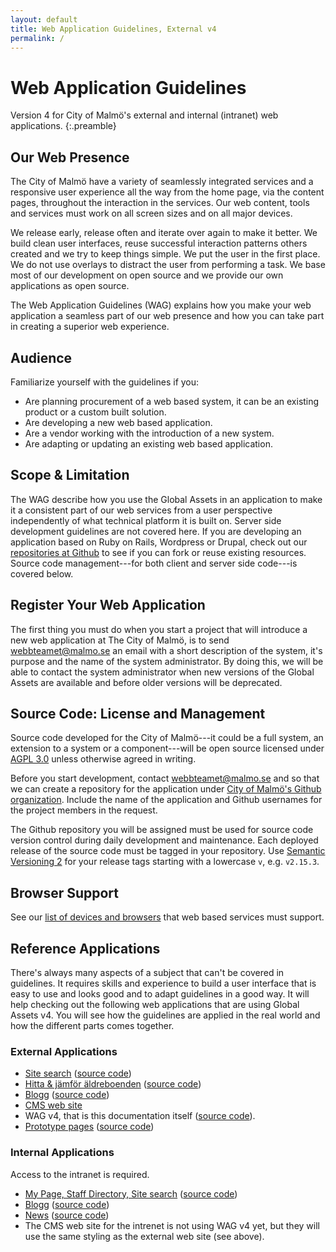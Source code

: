 ```yaml
---
layout: default
title: Web Application Guidelines, External v4
permalink: /
---
```


# Web Application Guidelines

Version 4 for City of Malmö's external and internal (intranet) web applications.
{:.preamble}

## Our Web Presence

The City of Malmö have a variety of seamlessly integrated services and a responsive user experience all the way from the home page, via the content pages, throughout the interaction in the services. Our web content, tools and services must work on all screen sizes and on all major devices.

We release early, release often and iterate over again to make it better. We build clean user interfaces, reuse successful interaction patterns others created and we try to keep things simple. We put the user in the first place. We do not use overlays to distract the user from performing a task. We base most of our development on open source and we provide our own applications as open source.

The Web Application Guidelines (WAG) explains how you make your web application a seamless part of our web presence and how you can take part in creating a superior web experience.


## Audience
Familiarize yourself with the guidelines if you:

* Are planning procurement of a web based system, it can be an existing product or a custom built solution.
* Are developing a new web based application.
* Are a vendor working with the introduction of a new system.
* Are adapting or updating an existing web based application.


## Scope & Limitation
The WAG describe how you use the Global Assets in an application to make it a consistent part of our web services from a user perspective independently of what technical platform it is built on. Server side development guidelines are not covered here. If you are developing an application based on Ruby on Rails, Wordpress or Drupal, check out our [repositories at Github](https://github.com/malmostad/) to see if you can fork or reuse existing resources. Source code management---for both client and server side code---is covered below.


## Register Your Web Application
The first thing you must do when you start a project that will introduce a new web application at The City of Malmö, is to send webbteamet@malmo.se an email with a short description of the system, it's purpose and the name of the system administrator. By doing this, we will be able to contact the system administrator when new versions of the Global Assets are available and before older versions will be deprecated.


## Source Code: License and Management
Source code developed for the City of Malmö---it could be a full system, an extension to a system or a component---will be open source licensed under [AGPL 3.0](http://www.gnu.org/licenses/agpl-3.0.txt) unless otherwise agreed in writing.

Before you start development, contact webbteamet@malmo.se and so that we can create a repository for the application under [City of Malmö's Github organization](https://github.com/malmostad). Include the name of the application and Github usernames for the project members in the request.

The Github repository you will be assigned must be used for source code version control during daily development and maintenance. Each deployed release of the source code must be tagged in your repository. Use [Semantic Versioning 2](http://semver.org/) for your release tags starting with a lowercase `v`, e.g. `v2.15.3`.


## Browser Support
See our [list of devices and browsers](http://malmo.se/wag) that web based services must support.


## Reference Applications
There's always many aspects of a subject that can't be covered in guidelines. It requires skills and experience to build a user interface that is easy to use and looks good and to adapt guidelines in a good way. It will help checking out the following web applications that are using Global Assets v4. You will see how the guidelines are applied in the real world and how the different parts comes together.

### External Applications
* [Site search](http://s1.malmo.se/?q=bibliotek) ([source code](https://github.com/malmostad/sitesearch))
* [Hitta & jämför äldreboenden](http://webapps05.malmo.se/aldreboenden) ([source code](https://github.com/malmostad/nursing-homes))
* [Blogg](http://malmo.se/blogg) ([source code](https://github.com/malmostad/wp-apps/))
* [CMS web site](http://malmo.se/)
* WAG v4, that is this documentation itself ([source code](https://github.com/malmostad/wag-external-v4)).
* [Prototype pages](http://malmostad.github.io/prototypes/) ([source code](https://github.com/malmostad/prototypes))

### Internal Applications
Access to the intranet is required.

* [My Page, Staff Directory, Site search](https://komin.malmo.se/) ([source code](https://github.com/malmostad/intranet-dashboard/))
* [Blogg](https://komin.malmo.se/blogg) ([source code](https://github.com/malmostad/wp-apps/))
* [News](https://komin.malmo.se/nyheter) ([source code](https://github.com/malmostad/wp-apps/))
* The CMS web site for the intrenet is not using WAG v4 yet, but they will use the same styling as the external web site (see above).
